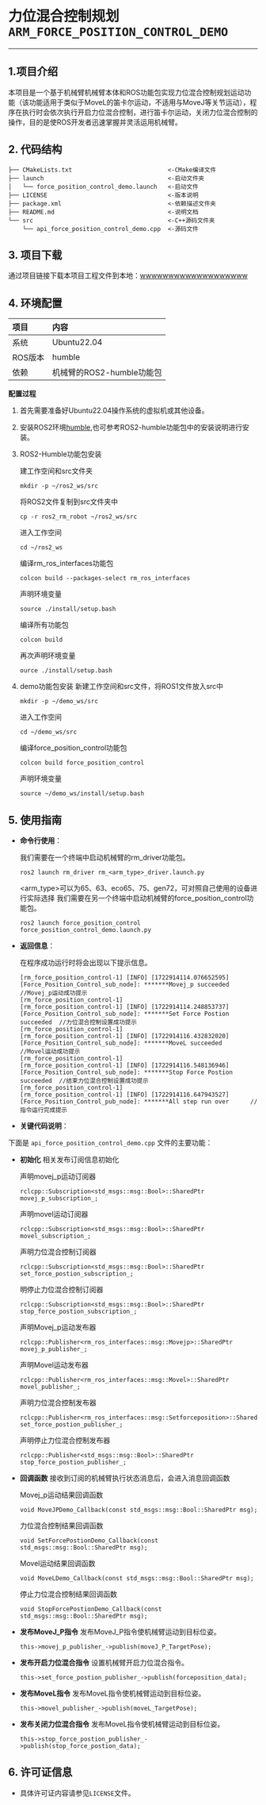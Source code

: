 # 力位混合控制规划`ARM_FORCE_POSITION_CONTROL_DEMO`

---

## **1.项目介绍**

本项目是一个基于机械臂机械臂本体和ROS功能包实现力位混合控制规划运动功能（该功能适用于类似于MoveL的笛卡尔运动，不适用与MoveJ等关节运动），程序在执行时会依次执行开启力位混合控制，进行笛卡尔运动，关闭力位混合控制的操作，目的是使ROS开发者迅速掌握并灵活运用机械臂。

## **2. 代码结构**

```
├── CMakeLists.txt                           <-CMake编译文件
├── launch                                   <-启动文件夹
│   └── force_position_control_demo.launch   <-启动文件
├── LICENSE                                  <-版本说明
├── package.xml                              <-依赖描述文件夹
├── README.md                                <-说明文档
└── src                                      <-C++源码文件夹
    └── api_force_position_control_demo.cpp  <-源码文件
```

## 3. 项目下载

通过项目链接下载本项目工程文件到本地：[wwwwwwwwwwwwwwwwwww]()

## 4. 环境配置

| 项目 | 内容 |
| :-- | :-- |
| 系统 | Ubuntu22.04 |
| ROS版本 | humble |
| 依赖 | 机械臂的ROS2-humble功能包 |

**配置过程**

1. 首先需要准备好Ubuntu22.04操作系统的虚拟机或其他设备。
2. 安装ROS2环境[humble](#https://docs.ros.org/en/humble/Installation/Ubuntu-Install-Debians.html),也可参考ROS2-humble功能包中的安装说明进行安装。
3. ROS2-Humble功能包安装

    建工作空间和src文件夹
    ```
    mkdir -p ~/ros2_ws/src
    ```

    将ROS2文件复制到src文件夹中
    ```
    cp -r ros2_rm_robot ~/ros2_ws/src
    ```

    进入工作空间
    ```
    cd ~/ros2_ws
    ```

    编译rm_ros_interfaces功能包
    ```
    colcon build --packages-select rm_ros_interfaces
    ```

    声明环境变量
    ```
    source ./install/setup.bash
    ```

    编译所有功能包
    ```
    colcon build
    ```
    
    再次声明环境变量
    ```
    ource ./install/setup.bash
    ```
4. demo功能包安装
    新建工作空间和src文件，将ROS1文件放入src中
    ```
    mkdir -p ~/demo_ws/src
    ```

    进入工作空间
    ```
    cd ~/demo_ws/src
    ```

    编译force_position_control功能包
    ```
    colcon build force_position_control
    ```

    声明环境变量
    ```
    source ~/demo_ws/install/setup.bash
    ```
## **5. 使用指南**

* **命令行使用**：

    我们需要在一个终端中启动机械臂的rm_driver功能包。
    ```
    ros2 launch rm_driver rm_<arm_type>_driver.launch.py
    ```
    <arm_type>可以为65、63、eco65、75、gen72，可对照自己使用的设备进行实际选择
    我们需要在另一个终端中启动机械臂的force_position_control功能包。
    ```
    ros2 launch force_position_control force_position_control_demo.launch.py
    ```
* **返回信息**：

    在程序成功运行时将会出现以下提示信息。
    ```
    [rm_force_position_control-1] [INFO] [1722914114.076652595] [Force_Position_Control_sub_node]: *******Movej_p succeeded      //Movej_p运动成功提示
    [rm_force_position_control-1] 
    [rm_force_position_control-1] [INFO] [1722914114.248853737] [Force_Position_Control_sub_node]: *******Set Force Postion succeeded  //力位混合控制设置成功提示
    [rm_force_position_control-1] 
    [rm_force_position_control-1] [INFO] [1722914116.432832020] [Force_Position_Control_sub_node]: *******MoveL succeeded       //Movel运动成功提示
    [rm_force_position_control-1] 
    [rm_force_position_control-1] [INFO] [1722914116.548136946] [Force_Position_Control_sub_node]: *******Stop Force Postion succeeded  //结束力位混合控制设置成功提示
    [rm_force_position_control-1] 
    [rm_force_position_control-1] [INFO] [1722914116.647943527] [Force_Position_Control_pub_node]: *******All step run over      //指令运行完成提示
    ```

* **关键代码说明**：

下面是 `api_force_position_control_demo.cpp` 文件的主要功能：

- **初始化**
相关发布订阅信息初始化

    声明movej_p运动订阅器
    ```
    rclcpp::Subscription<std_msgs::msg::Bool>::SharedPtr movej_p_subscription_;
    ```

    声明movel运动订阅器
    ```
    rclcpp::Subscription<std_msgs::msg::Bool>::SharedPtr movel_subscription_;
    ```

    声明力位混合控制订阅器
    ```
    rclcpp::Subscription<std_msgs::msg::Bool>::SharedPtr set_force_postion_subscription_;
    ```

    明停止力位混合控制订阅器
    ```
    rclcpp::Subscription<std_msgs::msg::Bool>::SharedPtr stop_force_postion_subscription_;
    ```

    声明Movej_p运动发布器
    ```
    rclcpp::Publisher<rm_ros_interfaces::msg::Movejp>::SharedPtr movej_p_publisher_;
    ```

    声明Movel运动发布器
    ```
    rclcpp::Publisher<rm_ros_interfaces::msg::Movel>::SharedPtr movel_publisher_;
    ```

    声明力位混合控制发布器
    ```
    rclcpp::Publisher<rm_ros_interfaces::msg::Setforceposition>::SharedPtr set_force_postion_publisher_;
    ```

    声明停止力位混合控制发布器
    ```
    rclcpp::Publisher<std_msgs::msg::Bool>::SharedPtr stop_force_postion_publisher_;
    ```

- **回调函数**
接收到订阅的机械臂执行状态消息后，会进入消息回调函数

    Movej_p运动结果回调函数
    ```
    void MoveJPDemo_Callback(const std_msgs::msg::Bool::SharedPtr msg);
    ```

    力位混合控制结果回调函数
    ```
    void SetForcePostionDemo_Callback(const std_msgs::msg::Bool::SharedPtr msg);
    ```

    Movel运动结果回调函数
    ```
    void MoveLDemo_Callback(const std_msgs::msg::Bool::SharedPtr msg);
    ```

    停止力位混合控制结果回调函数
    ```
    void StopForcePostionDemo_Callback(const std_msgs::msg::Bool::SharedPtr msg);
    ```

- **发布MoveJ_P指令**
发布MoveJ_P指令使机械臂运动到目标位姿。

    ```ROS
    this->movej_p_publisher_->publish(moveJ_P_TargetPose);
    ```

- **发布开启力位混合指令**
设置机械臂开启力位混合指令。

    ```ROS
    this->set_force_postion_publisher_->publish(forceposition_data);
    ```

- **发布MoveL指令**
发布MoveL指令使机械臂运动到目标位姿。

    ```ROS
    this->movel_publisher_->publish(moveL_TargetPose);
    ```

- **发布关闭力位混合指令**
发布MoveL指令使机械臂运动到目标位姿。

    ```ROS
    this->stop_force_postion_publisher_->publish(stop_force_postion_data);
    ```

## **6. 许可证信息**

* 具体许可证内容请参见`LICENSE`文件。